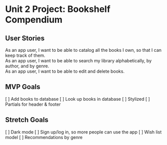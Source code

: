 # Unit 2 Project: Bookshelf Compendium

## User Stories
As an app user, I want to be able to catalog all the books I own, so that I can keep track of them.\
As an app user, I want to be able to search my library alphabetically, by author, and by genre.\
As an app user, I want to be able to edit and delete books.

## MVP Goals
[ ] Add books to database
[ ] Look up books in database
[ ] Stylized
[ ] Partials for header & footer

## Stretch Goals
[ ] Dark mode
[ ] Sign up/log in, so more people can use the app
[ ] Wish list model
[ ] Recommendations by genre
